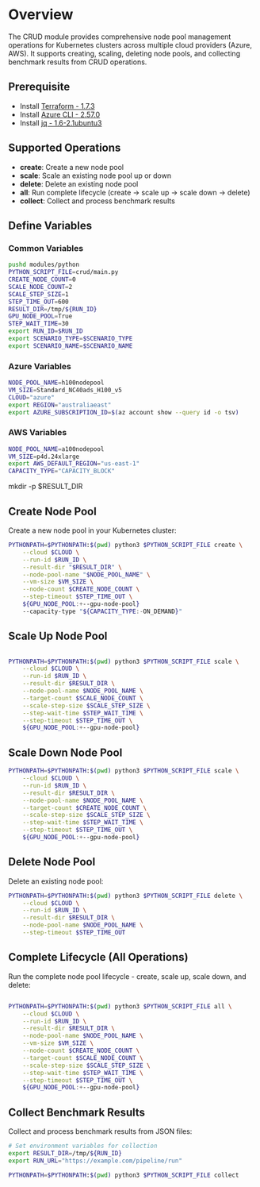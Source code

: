 # Overview

The CRUD module provides comprehensive node pool management operations for Kubernetes clusters across multiple cloud providers (Azure, AWS). It supports creating, scaling, deleting node pools, and collecting benchmark results from CRUD operations.

## Prerequisite

* Install [Terraform - 1.7.3](https://developer.hashicorp.com/terraform/tutorials/azure-get-started/install-cli)
* Install [Azure CLI - 2.57.0](https://learn.microsoft.com/en-us/cli/azure/install-azure-cli-linux?pivots=apt)
* Install [jq - 1.6-2.1ubuntu3](https://stedolan.github.io/jq/download/)

## Supported Operations

- **create**: Create a new node pool
- **scale**: Scale an existing node pool up or down
- **delete**: Delete an existing node pool  
- **all**: Run complete lifecycle (create → scale up → scale down → delete)
- **collect**: Collect and process benchmark results

## Define Variables

### Common Variables
```bash
pushd modules/python
PYTHON_SCRIPT_FILE=crud/main.py
CREATE_NODE_COUNT=0
SCALE_NODE_COUNT=2
SCALE_STEP_SIZE=1
STEP_TIME_OUT=600
RESULT_DIR=/tmp/${RUN_ID}
GPU_NODE_POOL=True
STEP_WAIT_TIME=30
export RUN_ID=$RUN_ID
export SCENARIO_TYPE=$SCENARIO_TYPE
export SCENARIO_NAME=$SCENARIO_NAME
```
### Azure Variables
```bash
NODE_POOL_NAME=h100nodepool
VM_SIZE=Standard_NC40ads_H100_v5
CLOUD="azure"
export REGION="australiaeast"
export AZURE_SUBSCRIPTION_ID=$(az account show --query id -o tsv)
```
### AWS Variables
```bash
NODE_POOL_NAME=a100nodepool
VM_SIZE=p4d.24xlarge
export AWS_DEFAULT_REGION="us-east-1"
CAPACITY_TYPE="CAPACITY_BLOCK"
```
mkdir -p $RESULT_DIR
## Create Node Pool

Create a new node pool in your Kubernetes cluster:
```bash
PYTHONPATH=$PYTHONPATH:$(pwd) python3 $PYTHON_SCRIPT_FILE create \
    --cloud $CLOUD \
    --run-id $RUN_ID \
    --result-dir "$RESULT_DIR" \
    --node-pool-name "$NODE_POOL_NAME" \
    --vm-size $VM_SIZE \
    --node-count $CREATE_NODE_COUNT \
    --step-timeout $STEP_TIME_OUT \
    ${GPU_NODE_POOL:+--gpu-node-pool}
    --capacity-type "${CAPACITY_TYPE:-ON_DEMAND}"
```

## Scale Up Node Pool
```bash

PYTHONPATH=$PYTHONPATH:$(pwd) python3 $PYTHON_SCRIPT_FILE scale \
    --cloud $CLOUD \
    --run-id $RUN_ID \
    --result-dir $RESULT_DIR \
    --node-pool-name $NODE_POOL_NAME \
    --target-count $SCALE_NODE_COUNT \
    --scale-step-size $SCALE_STEP_SIZE \
    --step-wait-time $STEP_WAIT_TIME \
    --step-timeout $STEP_TIME_OUT \
    ${GPU_NODE_POOL:+--gpu-node-pool}
```

## Scale Down Node Pool
```bash
PYTHONPATH=$PYTHONPATH:$(pwd) python3 $PYTHON_SCRIPT_FILE scale \
    --cloud $CLOUD \
    --run-id $RUN_ID \
    --result-dir $RESULT_DIR \
    --node-pool-name $NODE_POOL_NAME \
    --target-count $CREATE_NODE_COUNT \
    --scale-step-size $SCALE_STEP_SIZE \
    --step-wait-time $STEP_WAIT_TIME \
    --step-timeout $STEP_TIME_OUT \
    ${GPU_NODE_POOL:+--gpu-node-pool}
```

## Delete Node Pool

Delete an existing node pool:

```bash
PYTHONPATH=$PYTHONPATH:$(pwd) python3 $PYTHON_SCRIPT_FILE delete \
    --cloud $CLOUD \
    --run-id $RUN_ID \
    --result-dir $RESULT_DIR \
    --node-pool-name $NODE_POOL_NAME \
    --step-timeout $STEP_TIME_OUT
```

## Complete Lifecycle (All Operations)

Run the complete node pool lifecycle - create, scale up, scale down, and delete:

```bash

PYTHONPATH=$PYTHONPATH:$(pwd) python3 $PYTHON_SCRIPT_FILE all \
    --cloud $CLOUD \
    --run-id $RUN_ID \
    --result-dir $RESULT_DIR \
    --node-pool-name $NODE_POOL_NAME \
    --vm-size $VM_SIZE \
    --node-count $CREATE_NODE_COUNT \
    --target-count $SCALE_NODE_COUNT \
    --scale-step-size $SCALE_STEP_SIZE \
    --step-wait-time $STEP_WAIT_TIME \
    --step-timeout $STEP_TIME_OUT \
    ${GPU_NODE_POOL:+--gpu-node-pool}
```

## Collect Benchmark Results

Collect and process benchmark results from JSON files:

```bash
# Set environment variables for collection
export RESULT_DIR=/tmp/${RUN_ID}
export RUN_URL="https://example.com/pipeline/run"

PYTHONPATH=$PYTHONPATH:$(pwd) python3 $PYTHON_SCRIPT_FILE collect
```